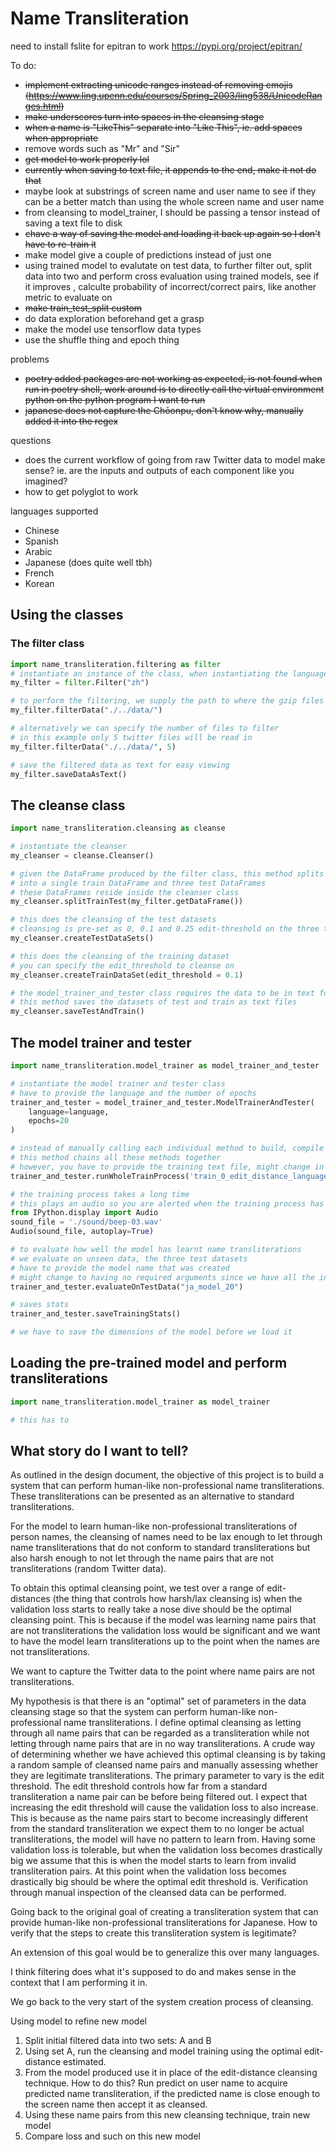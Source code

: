 # Name Transliteration

need to install fslite for epitran to work
<https://pypi.org/project/epitran/>

To do:

- ~~implement extracting unicode ranges instead of removing emojis (<https://www.ling.upenn.edu/courses/Spring_2003/ling538/UnicodeRanges.html>)~~
- ~~make underscores turn into spaces in the cleansing stage~~
- ~~when a name is "LikeThis" separate into "Like This", ie. add spaces when appropriate~~
- remove words such as "Mr" and "Sir"
- ~~get model to work properly lol~~
- ~~currently when saving to text file, it appends to the end, make it not do that~~
- maybe look at substrings of screen name and user name to see if they can be a better match than using the whole screen name and user name
- from cleansing to model_trainer, I should be passing a tensor instead of saving a text file to disk
- ~~chave a way of saving the model and loading it back up again so I don't have to re-train it~~
- make model give a couple of predictions instead of just one
- using trained model to evalutate on test data, to further filter out, split data into two and perform cross evaluation using trained models,  see if it improves , calculte probability of incorrect/correct pairs, like another metric to evaluate on
- ~~make train_test_split custom~~
- do data exploration beforehand get a grasp
- make the model use tensorflow data types
- use the shuffle thing and epoch thing

problems

- ~~poetry added packages are not working as expected, is not found when run in poetry shell, work around is to directly call the virtual environment python on the python program I want to run~~
- ~~japanese does not capture the Chōonpu, don't know why, manually added it into the regex~~

questions

- does the current workflow of going from raw Twitter data to model make sense? ie. are the inputs and outputs of each component like you imagined?
- how to get polyglot to work

languages supported

- Chinese
- Spanish
- Arabic
- Japanese (does quite well tbh)
- French
- Korean

## Using the classes

### The filter class

```python
import name_transliteration.filtering as filter
# instantiate an instance of the class, when instantiating the language is also set
my_filter = filter.Filter("zh")

# to perform the filtering, we supply the path to where the gzip files are stored
my_filter.filterData("./../data/")

# alternatively we can specify the number of files to filter
# in this example only 5 twitter files will be read in
my_filter.filterData("./../data/", 5)

# save the filtered data as text for easy viewing
my_filter.saveDataAsText()
```

## The cleanse class

```python
import name_transliteration.cleansing as cleanse

# instantiate the cleanser
my_cleanser = cleanse.Cleanser()

# given the DataFrame produced by the filter class, this method splits that DataFrame
# into a single train DataFrame and three test DataFrames
# these DataFrames reside inside the cleanser class
my_cleanser.splitTrainTest(my_filter.getDataFrame())

# this does the cleansing of the test datasets
# cleansing is pre-set as 0, 0.1 and 0.25 edit-threshold on the three test datasets
my_cleanser.createTestDataSets()

# this does the cleansing of the training dataset
# you can specify the edit_threshold to cleanse on
my_cleanser.createTrainDataSet(edit_threshold = 0.1)

# the model_trainer_and_tester class requires the data to be in text format
# this method saves the datasets of test and train as text files
my_cleanser.saveTestAndTrain()
```

## The model trainer and tester

```python
import name_transliteration.model_trainer as model_trainer_and_tester

# instantiate the model trainer and tester class
# have to provide the language and the number of epochs
trainer_and_tester = model_trainer_and_tester.ModelTrainerAndTester(
    language=language, 
    epochs=20
)

# instead of manually calling each individual method to build, compile and train the model
# this method chains all these methods together
# however, you have to provide the training text file, might change in the future
trainer_and_tester.runWholeTrainProcess('train_0_edit_distance_language_cleansed.txt')

# the training process takes a long time
# this plays an audio so you are alerted when the training process has finished
from IPython.display import Audio
sound_file = './sound/beep-03.wav'
Audio(sound_file, autoplay=True)

# to evaluate how well the model has learnt name transliterations
# we evaluate on unseen data, the three test datasets
# have to provide the model name that was created
# might change to having no required arguments since we have all the information already
trainer_and_tester.evaluateOnTestData("ja_model_20")

# saves stats
trainer_and_tester.saveTrainingStats()

# we have to save the dimensions of the model before we load it
```

## Loading the pre-trained model and perform transliterations

```python
import name_transliteration.model_trainer as model_trainer

# this has to 
```

## What story do I want to tell?

As outlined in the design document, the objective of this project is to build a system that can perform human-like non-professional name transliterations. These transliterations can be presented as an alternative to standard transliterations.

For the model to learn human-like non-professional transliterations of person names, the cleansing of names need to be lax enough to let through name transliterations that do not conform to standard transliterations but also harsh enough to not let through the name pairs that are not transliterations (random Twitter data).

To obtain this optimal cleansing point, we test over a range of edit-distances (the thing that controls how harsh/lax cleansing is) when the validation loss starts to really take a nose dive should be the optimal cleansing point. This is because if the model was learning name pairs that are not transliterations the validation loss would be significant and we want to have the model learn transliterations up to the point when the names are not transliterations.

We want to capture the Twitter data to the point where name pairs are not transliterations.

My hypothesis is that there is an "optimal" set of parameters in the data cleansing stage so that the system can perform human-like non-professional name transliterations. I define optimal cleansing as letting through all name pairs that can be regarded as a transliteration while not letting through name pairs that are in no way transliterations. A crude way of determining whether we have achieved this optimal cleansing is by taking a random sample of cleansed name pairs and manually assessing whether they are legitimate transliterations.
The primary parameter to vary is the edit threshold. The edit threshold controls how far from a standard transliteration a name pair can be before being filtered out. I expect that increasing the edit threshold will cause the validation loss to also increase. This is because as the name pairs start to become increasingly different from the standard transliteration we expect them to no longer be actual transliterations, the model will have no pattern to learn from. Having some validation loss is tolerable, but when the validation loss becomes drastically big we assume that this is when the model starts to learn from invalid transliteration pairs. At this point when the validation loss becomes drastically big should be where the optimal edit threshold is. Verification through manual inspection of the cleansed data can be performed.

Going back to the original goal of creating a transliteration system that can provide human-like non-professional transliterations for Japanese.
How to verify that the steps to create this transliteration system is legitimate?

An extension of this goal would be to generalize this over many languages.

I think filtering does what it's supposed to do and makes sense in the context that I am performing it in.

We go back to the very start of the system creation process of cleansing.

Using model to refine new model

1. Split initial filtered data into two sets: A and B
2. Using set A, run the cleansing and model training using the optimal edit-distance estimated.
3. From the model produced use it in place of the edit-distance cleansing technique. How to do this? Run predict on user name to acquire predicted name transliteration, if the predicted name is close enough to the screen name then accept it as cleansed.
4. Using these name pairs from this new cleansing technique, train new model
5. Compare loss and such on this new model
